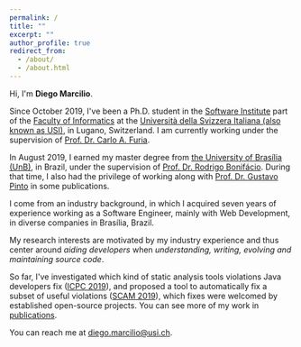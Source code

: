```yaml
---
permalink: /
title: ""
excerpt: ""
author_profile: true
redirect_from: 
  - /about/
  - /about.html
---
```


Hi, I'm **Diego Marcilio**.

Since October 2019, I've been a Ph.D. student in the [Software Institute](https://www.si.usi.ch/) part of the [Faculty of Informatics](https://www.inf.usi.ch) at the [Università della Svizzera Italiana (also known as USI)](https://www.usi.ch), in Lugano, Switzerland. I am currently working under the supervision of [Prof. Dr. Carlo A. Furia](https://bugcounting.net/).

In August 2019, I earned my master degree from [the University of Brasília (UnB)](https://unb.br/), in Brazil, under the supervision of [Prof. Dr. Rodrigo Bonifácio](https://wp.rbonifacio.net/). During that time, I also had the privilege of working along with [Prof. Dr. Gustavo Pinto](http://gustavopinto.org/) in some publications.

I come from an industry background, in which I acquired seven years of experience working as a Software Engineer, mainly with Web Development, in diverse companies in Brasília, Brazil.

My research interests are motivated by my industry experience and thus center around _aiding developers_ when _understanding, writing, evolving and maintaining source code_.

So far, I've investigated which kind of static analysis tools violations Java developers fix ([ICPC 2019](http://gustavopinto.github.io/lost+found/icpc2019.pdf)), and proposed a tool to automatically fix a subset of useful violations  ([SCAM 2019](https://bugcounting.net/pubs/scam19.pdf)), which fixes were welcomed by established open-source projects. You can see more of my work in [publications](https://dvmarcilio.github.io/publications).

You can reach me at diego.marcilio@usi.ch.
